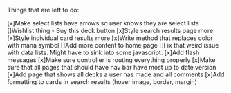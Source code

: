 Things that are left to do:

[x]Make select lists have arrows so user knows they are select lists
[]Wishlist thing - Buy this deck button
[x]Style search results page more
[x]Style individual card results more
[x]Write method that replaces color with mana symbol
[]Add more content to home page
[]Fix that weird issue with data lists. Might have to sink into some javascript.
[x]Add flash messages
[x]Make sure controller is routing everything properly
[x]Make sure that all pages that should have nav bar have most up to date version
[x]Add page that shows all decks a user has made and all comments
[x]Add formatting to cards in search results (hover image, border, margin)